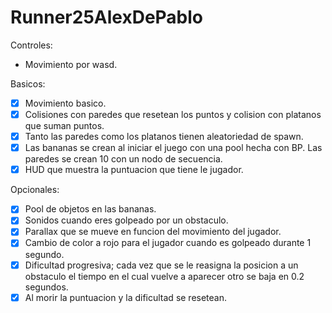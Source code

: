 # Runner25AlexDePablo

Controles:
 - Movimiento por wasd.
   
 Basicos:
  - [x] Movimiento basico.
  - [x] Colisiones con paredes que resetean los puntos y colision con platanos que suman puntos.
  - [x] Tanto las paredes como los platanos tienen aleatoriedad de spawn.
  - [x] Las bananas se crean al iniciar el juego con una pool hecha con BP. Las paredes se crean 10 con un nodo de secuencia.
  - [x] HUD que muestra la puntuacion que tiene le jugador.

Opcionales:
 - [x] Pool de objetos en las bananas.
 - [x] Sonidos cuando eres golpeado por un obstaculo.
 - [x] Parallax que se mueve en funcion del movimiento del jugador.
 - [x] Cambio de color a rojo para el jugador cuando es golpeado durante 1 segundo.
 - [x] Dificultad progresiva; cada vez que se le reasigna la posicion a un obstaculo el tiempo en el cual vuelve a aparecer otro se baja en 0.2 segundos.
 - [x] Al morir la puntuacion y la dificultad se resetean.
